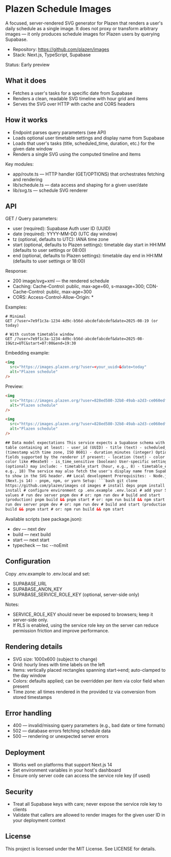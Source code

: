 # Plazen Schedule Images

A focused, server-rendered SVG generator for Plazen that renders a user's daily schedule as a single image. It does not proxy or transform arbitrary images — it only produces schedule images for Plazen users by querying Supabase.

- Repository: https://github.com/plazen/images
- Stack: Next.js, TypeScript, Supabase

Status: Early preview

## What it does

- Fetches a user's tasks for a specific date from Supabase
- Renders a clean, readable SVG timeline with hour grid and items
- Serves the SVG over HTTP with cache and CORS headers

## How it works

- Endpoint parses query parameters (see API)
- Loads optional user timetable settings and display name from Supabase
- Loads that user's tasks (title, scheduled_time, duration, etc.) for the given date window
- Renders a single SVG using the computed timeline and items

Key modules:

- app/route.ts — HTTP handler (GET/OPTIONS) that orchestrates fetching and rendering
- lib/schedule.ts — data access and shaping for a given user/date
- lib/svg.ts — schedule SVG renderer

## API

GET /
Query parameters:

- user (required): Supabase Auth user ID (UUID)
- date (required): YYYY-MM-DD (UTC day window)
- tz (optional, defaults to UTC): IANA time zone
- start (optional, defaults to Plazen settings): timetable day start in HH:MM (defaults to user settings or 08:00)
- end (optional, defaults to Plazen settings): timetable day end in HH:MM (defaults to user settings or 18:00)

Response:

- 200 image/svg+xml — the rendered schedule
- Caching: Cache-Control: public, max-age=60, s-maxage=300; CDN-Cache-Control: public, max-age=300
- CORS: Access-Control-Allow-Origin: \*

Examples:

```text
# Minimal
GET /?user=7e9f1c3a-1234-4d9c-b56d-abcdefabcdef&date=2025-08-19 (or today)

# With custom timetable window
GET /?user=7e9f1c3a-1234-4d9c-b56d-abcdefabcdef&date=2025-08-19&tz=UTC&start=07:00&end=19:30
```

Embedding example:

```html
<img
  src="https://images.plazen.org/?user=<your_uuid>&date=today"
  alt="Plazen schedule"
/>
```

Preview:

````html
<img
  src="https://images.plazen.org/?user=828ed580-32b8-49ab-a2d3-ce060edf0504&date=today"
  alt="Plazen schedule"
/>

<img
  src="https://images.plazen.org/?user=828ed580-32b8-49ab-a2d3-ce060edf0504&date=today"
  alt="Plazen schedule"
/>

## Data model expectations This service expects a Supabase schema with a tasks
table containing at least: - user_id (UUID) - title (text) - scheduled_time
(timestamp with time zone, ISO 8601) - duration_minutes (integer) Optional
fields supported by the renderer if present: - location (text) - color (hex
color like #0ea5e9) - is_time_sensitive (boolean) User-specific settings
(optional) may include: - timetable_start (hour, e.g., 8) - timetable_end (hour,
e.g., 18) The service may also fetch the user's display name from Supabase Auth
to show in the SVG header. ## Local development Prerequisites: - Node.js 18+
(Next.js 14) - pnpm, npm, or yarn Setup: ```bash git clone
https://github.com/plazen/images cd images # install deps pnpm install # or: npm
install # configure environment cp .env.example .env.local # add your Supabase
values # run dev server pnpm dev # or: npm run dev # build and start
(production) pnpm build && pnpm start # or: npm run build && npm start values #
run dev server pnpm dev # or: npm run dev # build and start (production) pnpm
build && pnpm start # or: npm run build && npm start
````

Available scripts (see package.json):

- dev — next dev
- build — next build
- start — next start
- typecheck — tsc --noEmit

## Configuration

Copy .env.example to .env.local and set:

- SUPABASE_URL
- SUPABASE_ANON_KEY
- SUPABASE_SERVICE_ROLE_KEY (optional, server-side only)

Notes:

- SERVICE_ROLE_KEY should never be exposed to browsers; keep it server-side only.
- If RLS is enabled, using the service role key on the server can reduce permission friction and improve performance.

## Rendering details

- SVG size: 1000x600 (subject to change)
- Grid: hourly lines with time labels on the left
- Items: vertically placed rectangles spanning start→end; auto-clamped to the day window
- Colors: defaults applied; can be overridden per item via color field when present
- Time zone: all times rendered in the provided tz via conversion from stored timestamps

## Error handling

- 400 — invalid/missing query parameters (e.g., bad date or time formats)
- 502 — database errors fetching schedule data
- 500 — rendering or unexpected server errors

## Deployment

- Works well on platforms that support Next.js 14
- Set environment variables in your host's dashboard
- Ensure only server code can access the service role key (if used)

## Security

- Treat all Supabase keys with care; never expose the service role key to clients
- Validate that callers are allowed to render images for the given user ID in your deployment context

## License

This project is licensed under the MIT License. See LICENSE for details.
